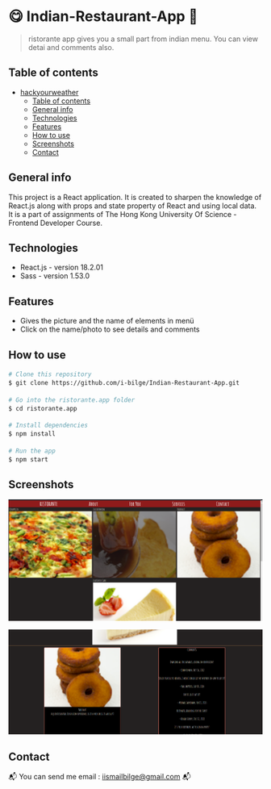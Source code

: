 #  :yum: Indian-Restaurant-App :spaghetti:
> ristorante app gives you a small part from indian menu. You can view detai and comments also.

## Table of contents
- [hackyourweather](#hackyourweather)
  - [Table of contents](#table-of-contents)
  - [General info](#general-info)
  - [Technologies](#technologies)
  - [Features](#features)
  - [How to use](#how-to-use)
  - [Screenshots](#screenshots)
  - [Contact](#contact)

## General info
This project is a React application. It is created to sharpen the knowledge of React.js along with props and state property of React  and using local data. It is a part of assignments of The Hong Kong University Of Science - Frontend Developer Course.

## Technologies
* React.js - version 18.2.01
* Sass - version 1.53.0

## Features
* Gives the picture and the name of elements in menü
* Click on the name/photo to see details and comments

## How to use
```bash
# Clone this repository
$ git clone https://github.com/i-bilge/Indian-Restaurant-App.git

# Go into the ristorante.app folder
$ cd ristorante.app

# Install dependencies
$ npm install

# Run the app
$ npm start
```


## Screenshots

![Example screenshot](./ReadmePhotos/1.PNG)

![Example screenshot](./ReadmePhotos/2.PNG)


## Contact
:mailbox_with_mail: You can send me email : iismailbilge@gmail.com :mailbox_with_mail:
